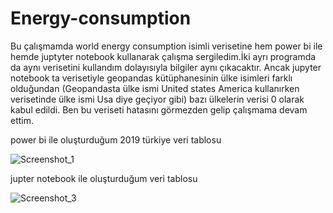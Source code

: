 # Energy-consumption

Bu çalışmamda world energy consumption isimli verisetine hem power bi ile hemde juptyter notebook kullanarak çalışma sergiledim.İki ayrı programda da aynı verisetini kullandım dolayısıyla bilgiler aynı çıkacaktır.
Ancak jupyter notebook ta verisetiyle geopandas kütüphanesinin ülke isimleri farklı olduğundan (Geopandasta ülke ismi United states America kullanırken verisetinde ülke ismi Usa diye geçiyor gibi) bazı ülkelerin verisi 0 olarak kabul edildi.
Ben bu veriseti hatasını görmezden gelip çalışmama devam ettim.


power bi ile oluşturduğum 2019 türkiye veri tablosu


![Screenshot_1](https://github.com/mahmutdursun33/Energy-consumption/assets/112586810/35c58142-8178-4ccb-8544-fb900081e316) 


jupter notebook ile oluşturduğum veri tablosu


![Screenshot_3](https://github.com/mahmutdursun33/Energy-consumption/assets/112586810/d9de9184-af97-49d5-a7ac-40c8c1908545)



